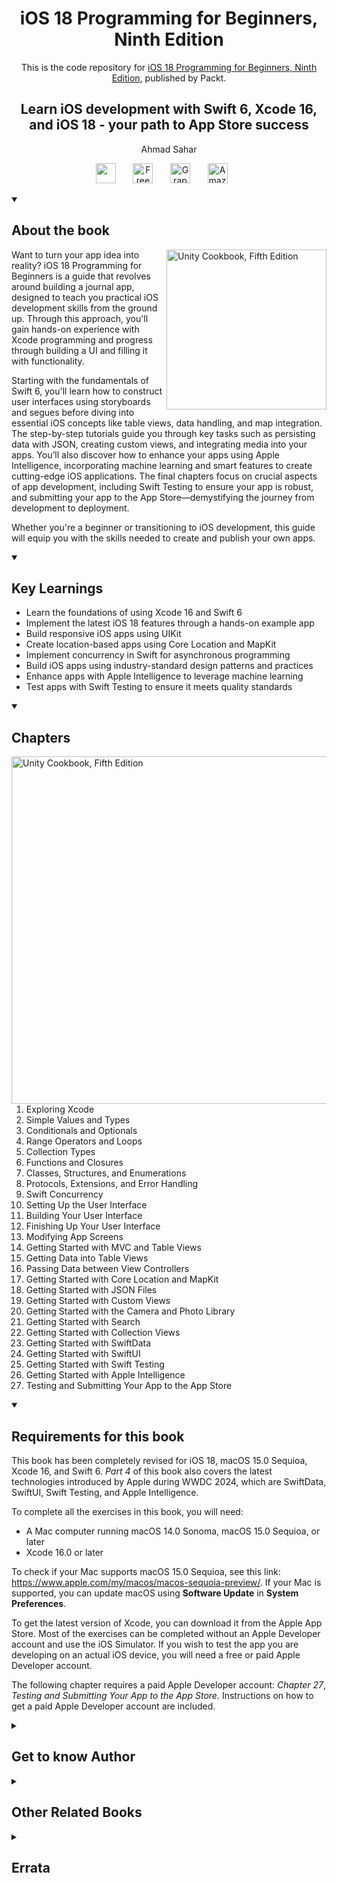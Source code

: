 <h1 align="center">
iOS 18 Programming for Beginners, Ninth Edition</h1>
<p align="center">This is the code repository for <a href ="https://www.packtpub.com/en-us/product/ios-18-programming-for-beginners-ninth-edition/9781836204893"> iOS 18 Programming for Beginners, Ninth Edition</a>, published by Packt.
</p>

<h2 align="center">
Learn iOS development with Swift 6, Xcode 16, and iOS 18 - your path to App Store success 
</h2>
<p align="center">
Ahmad Sahar</p>

<p align="center">
   <a href="https://packt.link/ios-Swift" alt="Discord" title="Learn more on the Discord server"><img width="32px" src="https://cliply.co/wp-content/uploads/2021/08/372108630_DISCORD_LOGO_400.gif"/></a>
  &#8287;&#8287;&#8287;&#8287;&#8287;
  <a href="https://packt.link/free-ebook/9781836204893"><img width="32px" alt="Free PDF" title="Free PDF" src="https://cdn-icons-png.flaticon.com/512/4726/4726010.png"/></a>
 &#8287;&#8287;&#8287;&#8287;&#8287;
  <a href="https://packt.link/gbp/9781836204893"><img width="32px" alt="Graphic Bundle" title="Graphic Bundle" src="https://cdn-icons-png.flaticon.com/512/2659/2659360.png"/></a>
  &#8287;&#8287;&#8287;&#8287;&#8287;
   <a href="https://www.amazon.com/iOS-18-Programming-Beginners-development/dp/1836204892/"><img width="32px" alt="Amazon" title="Get your copy" src="https://cdn-icons-png.flaticon.com/512/15466/15466027.png"/></a>
  &#8287;&#8287;&#8287;&#8287;&#8287;
</p>
<details open> 
  <summary><h2>About the book</summary>
<a href="https://www.packtpub.com/product/unity-cookbook-fifth-edition/9781805123026">
<img src="https://content.packt.com/B31371/cover_image_small.jpg" alt="Unity Cookbook, Fifth Edition" height="256px" align="right">
</a>

Want to turn your app idea into reality? iOS 18 Programming for Beginners is a guide that revolves around building a journal app, designed to teach you practical iOS development skills from the ground up. Through this approach, you'll gain hands-on experience with Xcode programming and progress through building a UI and filling it with functionality.

Starting with the fundamentals of Swift 6, you'll learn how to construct user interfaces using storyboards and segues before diving into essential iOS concepts like table views, data handling, and map integration. The step-by-step tutorials guide you through key tasks such as persisting data with JSON, creating custom views, and integrating media into your apps. You’ll also discover how to enhance your apps using Apple Intelligence, incorporating machine learning and smart features to create cutting-edge iOS applications. The final chapters focus on crucial aspects of app development, including Swift Testing to ensure your app is robust, and submitting your app to the App Store—demystifying the journey from development to deployment.

Whether you're a beginner or transitioning to iOS development, this guide will equip you with the skills needed to create and publish your own apps.</details>
<details open> 
  <summary><h2>Key Learnings</summary>
<ul>

<li>Learn the foundations of using Xcode 16 and Swift 6</li>

<li>Implement the latest iOS 18 features through a hands-on example app</li>

<li>Build responsive iOS apps using UIKit</li>

<li>Create location-based apps using Core Location and MapKit</li>

<li>Implement concurrency in Swift for asynchronous programming</li>

<li>Build iOS apps using industry-standard design patterns and practices</li>

<li>Enhance apps with Apple Intelligence to leverage machine learning</li>

<li>Test apps with Swift Testing to ensure it meets quality standards</li>

</ul>

  </details>

<details open> 
  <summary><h2>Chapters</summary>
     <img src="https://cliply.co/wp-content/uploads/2020/02/372002150_DOCUMENTS_400px.gif" alt="Unity Cookbook, Fifth Edition" height="556px" align="right">
<ol>

  <li>Exploring Xcode </li>

  <li>Simple Values and Types </li>

  <li>Conditionals and Optionals </li>

  <li>Range Operators and Loops </li>

  <li>Collection Types</li>

  <li>Functions and Closures </li>

  <li>Classes, Structures, and Enumerations </li>

  <li>Protocols, Extensions, and Error Handling </li>

  <li>Swift Concurrency</li>

  <li>Setting Up the User Interface </li>

  <li>Building Your User Interface </li>

  <li>Finishing Up Your User Interface </li>

  <li>Modifying App Screens</li>

  <li>Getting Started with MVC and Table Views </li>

  <li>Getting Data into Table Views </li>

  <li>Passing Data between View Controllers</li>

  <li>Getting Started with Core Location and MapKit </li>

  <li>Getting Started with JSON Files </li>

  <li>Getting Started with Custom Views </li>

  <li>Getting Started with the Camera and Photo Library </li>

  <li>Getting Started with Search </li>

  <li>Getting Started with Collection Views</li>

  <li>Getting Started with SwiftData </li>

  <li>Getting Started with SwiftUI </li>

  <li>Getting Started with Swift Testing </li>

  <li>Getting Started with Apple Intelligence </li>

  <li>Testing and Submitting Your App to the App Store </li>

</ol>

</details>


<details open> 
  <summary><h2>Requirements for this book</summary>

<p class="normal">This book has been completely revised for iOS 18, macOS 15.0 Sequioa, Xcode 16, and Swift 6. <em class="italic">Part 4 </em>of this book also covers the latest technologies introduced by Apple during WWDC 2024, which are SwiftData, SwiftUI, Swift Testing, and Apple Intelligence.</p>
    <p class="normal">To complete all the exercises in this book, you will need:</p>
    <ul>
      <li class="bulletList">A Mac computer running macOS 14.0 Sonoma, macOS 15.0 Sequioa, or later</li>
      <li class="bulletList">Xcode 16.0 or later</li>
    </ul>
    <p class="normal">To check if your Mac supports macOS 15.0 Sequioa, see this link: <a href="https://www.apple.com/my/macos/macos-sequoia-preview/"><span class="url">https://www.apple.com/my/macos/macos-sequoia-preview/</span></a>. If your Mac is supported, you can update macOS using <strong class="screenText">Software Update</strong> in <strong class="screenText">System Preferences</strong>.</p>
    <p class="normal">To get the latest version of Xcode, you can download it from the Apple App Store. Most of the exercises can be completed without an Apple Developer account and use the iOS Simulator. If you wish to test the app you are developing on an actual iOS device, you will need a free or paid Apple Developer account. </p>
    <p class="normal">The following chapter requires a paid Apple Developer account: <em class="chapterRef">Chapter 27</em>, <em class="italic">Testing and Submitting Your App to the App Store. </em>Instructions on how to get a paid Apple Developer account are included.</p>

    
  </details>
    


<details> 
  <summary><h2>Get to know Author</h2></summary>

_Ahmad Sahar_ is a trainer, presenter, and consultant at Tomafuwi Productions, specializing in conducting training courses for macOS and iOS, macOS Support Essentials certification courses, and iOS Development courses. He is a member of the DevCon iOS and MyCocoaHeads online communities in Malaysia and has conducted presentations and talks for both groups. In his spare time, he likes building and programming LEGO Mindstorms robots.



</details>
<details> 
  <summary><h2>Other Related Books</h2></summary>
<ul>

  <li><a href="https://www.packtpub.com/en-us/product/designing-and-prototyping-interfaces-with-figma-second-edition/9781835464601">Designing and Prototyping Interfaces with Figma, Second Edition</a></li>

  <li><a href="https://www.packtpub.com/en-us/product/swiftui-cookbook-third-edition/9781805121732">SwiftUI Cookbook, Third Edition</a></li>

  <li><a href="https://www.packtpub.com/en-us/product/101-ux-principles--2nd-edition-second-edition/9781803234885">101 UX Principles – 2nd edition, Second Edition</a></li>
 
</ul>

</details>
<details> 
  <summary><h2>Errata</h2></summary>
<ul>

  <li>There is a typo in <strong>Chapter 4</strong>, <strong>Range Operators and Loops</strong>, under the topic <strong>The repeat-while loop</strong> on page <strong>63</strong>.  

In the second last paragraph, the last line currently reads:  
*"The loop is repeated until y contains 50, at which point **x** < 50 returns false and the loop stops."*  

It should be:  
*"The loop is repeated until y contains 50, at which point **y** < 50 returns false and the loop stops."*  </li>
 
</ul>

</details>
